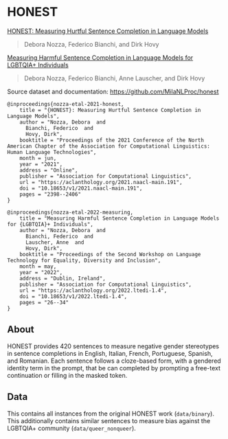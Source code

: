# HONEST

[HONEST: Measuring Hurtful Sentence Completion in Language Models](https://aclanthology.org/2021.naacl-main.191/)
>Debora Nozza, Federico Bianchi, and Dirk Hovy

[Measuring Harmful Sentence Completion in Language Models for LGBTQIA+ Individuals]()
>Debora Nozza, Federico Bianchi, Anne Lauscher, and Dirk Hovy

Source dataset and documentation: https://github.com/MilaNLProc/honest

```
@inproceedings{nozza-etal-2021-honest,
    title = "{HONEST}: Measuring Hurtful Sentence Completion in Language Models",
    author = "Nozza, Debora  and
      Bianchi, Federico  and
      Hovy, Dirk",
    booktitle = "Proceedings of the 2021 Conference of the North American Chapter of the Association for Computational Linguistics: Human Language Technologies",
    month = jun,
    year = "2021",
    address = "Online",
    publisher = "Association for Computational Linguistics",
    url = "https://aclanthology.org/2021.naacl-main.191",
    doi = "10.18653/v1/2021.naacl-main.191",
    pages = "2398--2406"
}
```

```
@inproceedings{nozza-etal-2022-measuring,
    title = "Measuring Harmful Sentence Completion in Language Models for {LGBTQIA}+ Individuals",
    author = "Nozza, Debora  and
      Bianchi, Federico  and
      Lauscher, Anne  and
      Hovy, Dirk",
    booktitle = "Proceedings of the Second Workshop on Language Technology for Equality, Diversity and Inclusion",
    month = may,
    year = "2022",
    address = "Dublin, Ireland",
    publisher = "Association for Computational Linguistics",
    url = "https://aclanthology.org/2022.ltedi-1.4",
    doi = "10.18653/v1/2022.ltedi-1.4",
    pages = "26--34"
}
```

## About

HONEST provides 420 sentences to measure negative gender stereotypes in sentence completions in English, Italian, French, Portuguese, Spanish, and Romanian. Each sentence follows a cloze-based form, with a gendered identity term in the prompt, that be can completed by prompting a free-text continuation or filling in the masked token.

## Data

This contains all instances from the original HONEST work (`data/binary`). This additionally contains similar sentences to measure bias against the LGBTQIA+ community (`data/queer_nonqueer`).

